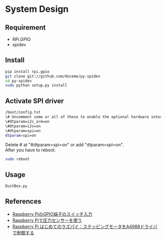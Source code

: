 # System Design

## Requirement
* RPi.GPIO
* spidev

## Install
```bash
pip install rpi.gpio
git clone git://github.com/doceme/py-spidev
cd py-spidev
sudo python setup.py install

```
## Activate SPI driver
```bash
/boot/config.txt
\# Uncomment some or all of these to enable the optional hardware interfaces
\#dtparam=i2c_arm=on
\#dtparam=i2s=on
\#dtparam=spi=on
dtparam=spi=on
```
Delete \# at "\#dtparam=spi=on" or add "dtparam=spi=on".  
After you have to reboot.
```bash
sudo reboot
```

## Usage
```bash
DustBox.py
```

## References
* [Raspberry PiのGPIO端子のスイッチ入力](https://qiita.com/rockhopper-penguin/items/fd3fe09cdbd04b2a5f86)
* [Raspberry Piで圧力センサーを使う](https://iinpht.jeez.jp/raspberrypi/raspberry-piで圧力センサーを使う)
* [Raspberry Pi はじめてのラズパイ：ステッピングモータをA4988ドライバで制御する](https://stemship.com/raspberry-pi-beginner-stepmotor/)
